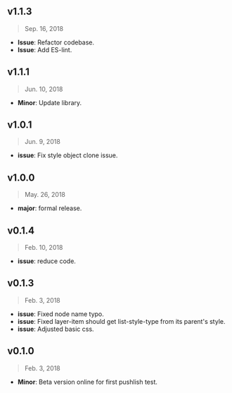 ## v1.1.3

> Sep. 16, 2018

- **Issue**: Refactor codebase.
- **Issue**: Add ES-lint.

## v1.1.1

> Jun. 10, 2018

- **Minor**: Update library.

## v1.0.1

> Jun. 9, 2018

- **issue**: Fix style object clone issue.

## v1.0.0

> May. 26, 2018

- **major**: formal release.

## v0.1.4

> Feb. 10, 2018

- **issue**: reduce code.

## v0.1.3

> Feb. 3, 2018

- **issue**: Fixed node name typo.
- **issue**: Fixed layer-item should get list-style-type from its parent's style.
- **issue**: Adjusted basic css.

## v0.1.0

> Feb. 3, 2018

- **Minor**: Beta version online for first pushlish test.
